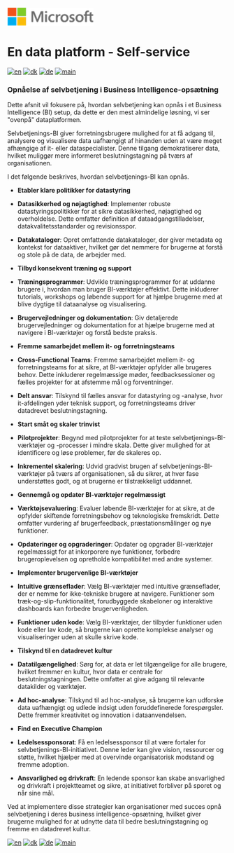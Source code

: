 ![microsoft](../images/microsoft.png)

# En data platform - Self-service

[![en](https://img.shields.io/badge/lang-en-blue.svg)](Self-service.md)
[![dk](https://img.shields.io/badge/lang-da-red.svg)](Self-service-da.md)
[![de](https://img.shields.io/badge/lang-de-yellow.svg)](Self-service-de.md)
[![main](https://img.shields.io/badge/main-document-green.svg)](../../README.md)

### Opnåelse af selvbetjening i Business Intelligence-opsætning

Dette afsnit vil fokusere på, hvordan selvbetjening kan opnås i et Business Intelligence (BI) setup, da dette er den mest almindelige løsning, vi ser "ovenpå" dataplatformen.

Selvbetjenings-BI giver forretningsbrugere mulighed for at få adgang til, analysere og visualisere data uafhængigt af hinanden uden at være meget afhængige af it- eller dataspecialister. Denne tilgang demokratiserer data, hvilket muliggør mere informeret beslutningstagning på tværs af organisationen.

I det følgende beskrives, hvordan selvbetjenings-BI kan opnås.

* **Etabler klare politikker for datastyring**

 * **Datasikkerhed og nøjagtighed**: Implementer robuste datastyringspolitikker for at sikre datasikkerhed, nøjagtighed og overholdelse. Dette omfatter definition af dataadgangstilladelser, datakvalitetsstandarder og revisionsspor.
 * **Datakataloger**: Opret omfattende datakataloger, der giver metadata og kontekst for dataaktiver, hvilket gør det nemmere for brugerne at forstå og stole på de data, de arbejder med.

* **Tilbyd konsekvent træning og support**

 * **Træningsprogrammer**: Udvikle træningsprogrammer for at uddanne brugere i, hvordan man bruger BI-værktøjer effektivt. Dette inkluderer tutorials, workshops og løbende support for at hjælpe brugerne med at blive dygtige til dataanalyse og visualisering.
 * **Brugervejledninger og dokumentation**: Giv detaljerede brugervejledninger og dokumentation for at hjælpe brugerne med at navigere i BI-værktøjer og forstå bedste praksis.

* **Fremme samarbejdet mellem it- og forretningsteams**
 * **Cross-Functional Teams**: Fremme samarbejdet mellem it- og forretningsteams for at sikre, at BI-værktøjer opfylder alle brugeres behov. Dette inkluderer regelmæssige møder, feedbacksessioner og fælles projekter for at afstemme mål og forventninger.
 * **Delt ansvar**: Tilskynd til fælles ansvar for datastyring og -analyse, hvor it-afdelingen yder teknisk support, og forretningsteams driver datadrevet beslutningstagning.

* **Start småt og skaler trinvist**

 * **Pilotprojekter**: Begynd med pilotprojekter for at teste selvbetjenings-BI-værktøjer og -processer i mindre skala. Dette giver mulighed for at identificere og løse problemer, før de skaleres op.
 * **Inkrementel skalering**: Udvid gradvist brugen af selvbetjenings-BI-værktøjer på tværs af organisationen, så du sikrer, at hver fase understøttes godt, og at brugerne er tilstrækkeligt uddannet.

* **Gennemgå og opdater BI-værktøjer regelmæssigt**

 * **Værktøjsevaluering**: Evaluer løbende BI-værktøjer for at sikre, at de opfylder skiftende forretningsbehov og teknologiske fremskridt. Dette omfatter vurdering af brugerfeedback, præstationsmålinger og nye funktioner.
 * **Opdateringer og opgraderinger**: Opdater og opgrader BI-værktøjer regelmæssigt for at inkorporere nye funktioner, forbedre brugeroplevelsen og opretholde kompatibilitet med andre systemer.

* **Implementer brugervenlige BI-værktøjer**

 * **Intuitive grænseflader**: Vælg BI-værktøjer med intuitive grænseflader, der er nemme for ikke-tekniske brugere at navigere. Funktioner som træk-og-slip-funktionalitet, forudbyggede skabeloner og interaktive dashboards kan forbedre brugervenligheden.
 * **Funktioner uden kode**: Vælg BI-værktøjer, der tilbyder funktioner uden kode eller lav kode, så brugerne kan oprette komplekse analyser og visualiseringer uden at skulle skrive kode.

* **Tilskynd til en datadrevet kultur**

 * **Datatilgængelighed**: Sørg for, at data er let tilgængelige for alle brugere, hvilket fremmer en kultur, hvor data er centrale for beslutningstagningen. Dette omfatter at give adgang til relevante datakilder og værktøjer.
 * **Ad hoc-analyse**: Tilskynd til ad hoc-analyse, så brugerne kan udforske data uafhængigt og udlede indsigt uden foruddefinerede forespørgsler. Dette fremmer kreativitet og innovation i dataanvendelsen.

* **Find en Executive Champion**

 * **Ledelsessponsorat**: Få en ledelsessponsor til at være fortaler for selvbetjenings-BI-initiativet. Denne leder kan give vision, ressourcer og støtte, hvilket hjælper med at overvinde organisatorisk modstand og fremme adoption.
 * **Ansvarlighed og drivkraft**: En ledende sponsor kan skabe ansvarlighed og drivkraft i projektteamet og sikre, at initiativet forbliver på sporet og når sine mål.

Ved at implementere disse strategier kan organisationer med succes opnå selvbetjening i deres business intelligence-opsætning, hvilket giver brugerne mulighed for at udnytte data til bedre beslutningstagning og fremme en datadrevet kultur.

[![en](https://img.shields.io/badge/lang-en-blue.svg)](Self-service.md)
[![dk](https://img.shields.io/badge/lang-da-red.svg)](Self-service-da.md)
[![de](https://img.shields.io/badge/lang-de-yellow.svg)](Self-service-de.md)
[![main](https://img.shields.io/badge/main-document-green.svg)](../../README.md)